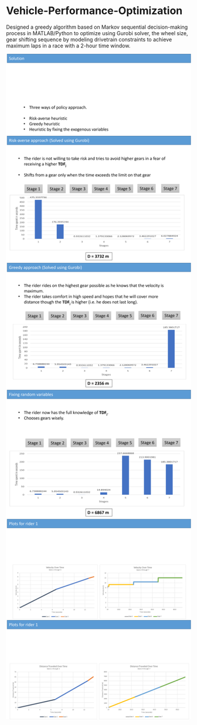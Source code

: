 # Vehicle-Performance-Optimization
Designed a greedy algorithm based on Markov sequential decision-making process in MATLAB/Python to optimize using Gurobi solver, the wheel size, gear shifting sequence by modeling drivetrain constraints to achieve maximum laps in a race with a 2-hour time window.

![](Images/Picture1.png)
![](Images/Picture2.png)
![](Images/Picture3.png)
![](Images/Picture4.png)
![](Images/Picture5.png)
![](Images/Picture6.png)
